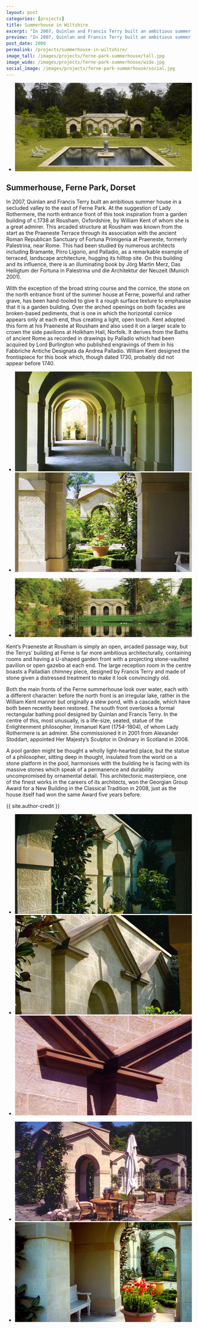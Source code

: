 ```yaml
---
layout: post
categories: [projects]
title: Summerhouse in Wiltshire
excerpt: "In 2007, Quinlan and Francis Terry built an ambitious summer house in a secluded valley to the east of Ferne Park."
preview: "In 2007, Quinlan and Francis Terry built an ambitious summer house in a secluded valley to the east of Ferne Park."
post_date: 2000
permalink: /projects/summerhouse-in-wiltshire/
image_tall: /images/projects/ferne-park-summerhouse/tall.jpg
image_wide: /images/projects/ferne-park-summerhouse/wide.jpg
social_image: /images/projects/ferne-park-summerhouse/social.jpg
---
```


<ul class="list">
	<li class="full">
		<a class="fancybox" rel="group" href="/images/projects/ferne-park-summerhouse/01.jpg">
			<img src="/images/projects/ferne-park-summerhouse/thumbs/01.jpg" alt="{{ page.title }}" />
		</a>
	</li>
</ul>

<h2>Summerhouse, Ferne Park, Dorset</h2>
<p>
	In 2007, Quinlan and Francis Terry built an ambitious summer house in a secluded valley to the east of Ferne Park. At the suggestion of Lady Rothermere, the north entrance front of this took inspiration from a garden building of c.1738 at Rousham, Oxfordshire, by William Kent of whom she is a great admirer. This  arcaded structure at Rousham was known from the start as the Praeneste Terrace through its association with the ancient Roman Republican Sanctuary of Fortuna Primigenia at Praeneste, formerly Palestrina, near Rome. This had been studied by numerous architects including Bramante, Pirro Ligorio, and Palladio, as a remarkable example of terraced, landscape architecture, hugging its hilltop site. On this building and its influence, there is an illuminating book by Jörg Martin Merz, Das Heiligtum der Fortuna in Palestrina und die Architektur der Neuzeit (Munich 2001).
</p><p>
	With the exception of the broad string course and the cornice, the stone on the north entrance front of the summer house at Ferne, powerful and rather grave, has been hand-tooled to give it a rough surface texture to emphasise that it is a garden building. Over the arched openings on both façades are broken-based pediments, that is one in which the horizontal cornice appears only at each end, thus creating a light, open touch. Kent adopted this form at his Praeneste at Rousham and also used it on a larger scale to crown the side pavilions at Holkham Hall, Norfolk. It derives from the Baths of ancient Rome as recorded in drawings by Palladio which had been acquired by Lord Burlington who published engravings of them in his Fabbriche Antiche Designata da Andrea Palladio. William Kent designed the frontispiece for this book which, though dated 1730, probably did not appear before 1740.
</p>

<ul class="list">
	<li class="half">
		<a class="fancybox" rel="group" href="/images/projects/ferne-park-summerhouse/02.jpg">
			<img src="/images/projects/ferne-park-summerhouse/thumbs/02.jpg" alt="{{ page.title }}" />
		</a>
	</li>
	<li class="half">
		<a class="fancybox" rel="group" href="/images/projects/ferne-park-summerhouse/03.jpg">
			<img src="/images/projects/ferne-park-summerhouse/thumbs/03.jpg" alt="{{ page.title }}" />
		</a>
	</li>
</ul>

<ul class="list">
	<li class="full">
		<a class="fancybox" rel="group" href="/images/projects/ferne-park-summerhouse/09.jpg">
			<img src="/images/projects/ferne-park-summerhouse/thumbs/09.jpg" alt="{{ page.title }}" />
		</a>
	</li>
</ul>

<p>
	Kent’s Praeneste at Rousham is simply an open, arcaded passage way, but the Terrys’ building at Ferne is far more ambitious architecturally, containing rooms and having a U-shaped garden front with a projecting stone-vaulted pavilion or open gazebo at each end. The large reception room in the centre boasts a Palladian chimney piece, designed by Francis Terry and made of stone given a distressed treatment to make it look convincingly old.
</p><p>
	Both the main fronts of the Ferne summerhouse look over water, each with a different character: before the north front is an irregular lake, rather in the William Kent manner but originally a stew pond, with a cascade, which have both been recently been restored. The south front overlooks a formal rectangular bathing pool designed by Quinlan and Francis Terry. In the centre of this, most unusually, is a life-size, seated, statue of the Enlightenment philosopher, Immanuel Kant (1754-1804), of whom Lady Rothermere is an admirer. She commissioned it in 2001 from Alexander Stoddart, appointed Her Majesty’s Sculptor in Ordinary in Scotland in 2008.
</p><p>
	A pool garden might be thought a wholly light-hearted place, but the statue of a philosopher, sitting deep in thought, insulated from the world on a stone platform in the pool, harmonises with the building he is facing with its massive stones which speak of a permanence and durability uncompromised by ornamental detail. This architectonic masterpiece, one of the finest works in the careers of its architects, won the Georgian Group Award for a New Building in the Classical Tradition in 2008,  just as the house itself had won the same Award five years before.
</p>
{{ site.author-credit }}

<ul class="list">
	<li class="third">
		<a class="fancybox" rel="group" href="/images/projects/ferne-park-summerhouse/05.jpg">
			<img src="/images/projects/ferne-park-summerhouse/thumbs/05.jpg" alt="{{ page.title }}" />
		</a>
	</li>
	<li class="third">
		<a class="fancybox" rel="group" href="/images/projects/ferne-park-summerhouse/06.jpg">
			<img src="/images/projects/ferne-park-summerhouse/thumbs/06.jpg" alt="{{ page.title }}" />
		</a>
	</li>
	<li class="third">
		<a class="fancybox" rel="group" href="/images/projects/ferne-park-summerhouse/08.jpg">
			<img src="/images/projects/ferne-park-summerhouse/thumbs/08.jpg" alt="{{ page.title }}" />
		</a>
	</li>
</ul>

<ul class="list">
	<li class="half">
		<a class="fancybox" rel="group" href="/images/projects/ferne-park-summerhouse/04.jpg">
			<img src="/images/projects/ferne-park-summerhouse/thumbs/04.jpg" alt="{{ page.title }}" />
		</a>
	</li>
	<li class="half">
		<a class="fancybox" rel="group" href="/images/projects/ferne-park-summerhouse/07.jpg">
			<img src="/images/projects/ferne-park-summerhouse/thumbs/07.jpg" alt="{{ page.title }}" />
		</a>
	</li>
</ul>